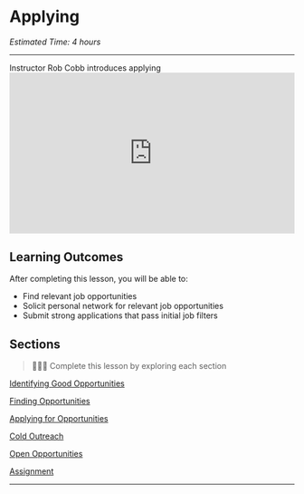 # Applying

_Estimated Time: 4 hours_

---

<aside>
  Instructor Rob Cobb introduces applying
</aside>


<div style="position: relative; padding-bottom: 56.25%; height: 0;">
  <iframe width="560" height="315" src="https://www.youtube.com/embed/LoW0v_NKYhU" title="YouTube video player" frameborder="0" allow="accelerometer; autoplay; clipboard-write; encrypted-media; gyroscope; picture-in-picture; web-share" allowfullscreen style="position: absolute; top: 0; left: 0; width: 100%; height: 100%;"></iframe>
</div>


## Learning Outcomes

After completing this lesson, you will be able to:

- Find relevant job opportunities
- Solicit personal network for relevant job opportunities
- Submit strong applications that pass initial job filters

## Sections

> 👩🏿‍🏫 Complete this lesson by exploring each section

[Identifying Good Opportunities](lessons/applying/good-opportunities.md)

[Finding Opportunities](lessons/applying/finding-opportunities.md)

[Applying for Opportunities](lessons/applying/applying.md)

[Cold Outreach](lessons/applying/cold-outreach.md)

[Open Opportunities](lessons/applying/opportunities.md)

[Assignment](lessons/applying/assignment.md)

---
